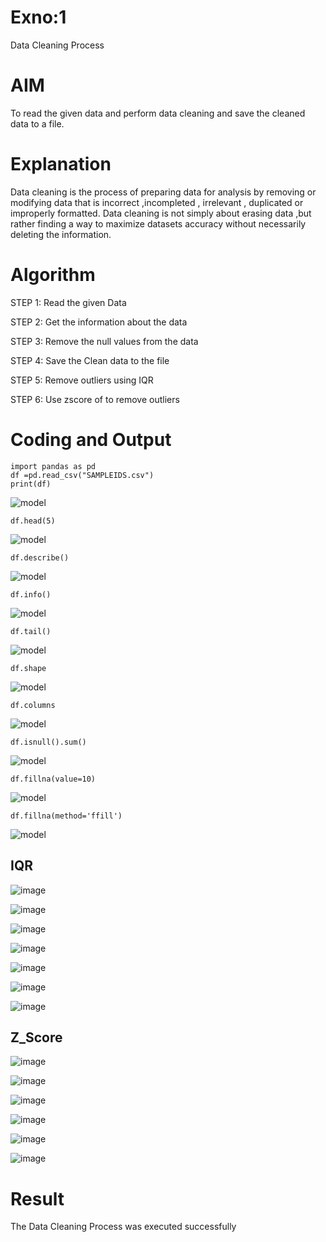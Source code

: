 # Exno:1
Data Cleaning Process

# AIM
To read the given data and perform data cleaning and save the cleaned data to a file.

# Explanation
Data cleaning is the process of preparing data for analysis by removing or modifying data that is incorrect ,incompleted , irrelevant , duplicated or improperly formatted. Data cleaning is not simply about erasing data ,but rather finding a way to maximize datasets accuracy without necessarily deleting the information.

# Algorithm
STEP 1: Read the given Data

STEP 2: Get the information about the data

STEP 3: Remove the null values from the data

STEP 4: Save the Clean data to the file

STEP 5: Remove outliers using IQR

STEP 6: Use zscore of to remove outliers

# Coding and Output

```
import pandas as pd
df =pd.read_csv("SAMPLEIDS.csv")
print(df)
```
![model](1.png)
```
df.head(5)
```
![model](2.png)

```
df.describe()
```
![model](3.png)

```
df.info()
```
![model](4.png)

```
df.tail()
```
![model](5.png)

```
df.shape
```
![model](6.png)

```
df.columns
```
![model](7.png)
```
df.isnull().sum()
```
![model](8.png)
```
df.fillna(value=10)
```
![model](9.png)
```
df.fillna(method='ffill')
```
![model](10.png)

## IQR
![image](https://github.com/Sriram8452/exno1/assets/118708032/f83683b9-a177-4242-8d91-a32a9b26fb75)

![image](https://github.com/Sriram8452/exno1/assets/118708032/590c1f1a-a378-4f4f-a6ab-6f3d9df24c13)

![image](https://github.com/Sriram8452/exno1/assets/118708032/8e88d84d-03f2-4a5c-80ee-dbd666f4bf4d)

![image](https://github.com/Sriram8452/exno1/assets/118708032/47fdaa52-3902-4107-8fbe-9cb35542d30c)

![image](https://github.com/Sriram8452/exno1/assets/118708032/2d2e1c58-93f2-4aa8-b5e3-c5d11451e5b8)

![image](https://github.com/Sriram8452/exno1/assets/118708032/c3fbf290-dea1-4429-bcc0-3220ab0ea42c)

![image](https://github.com/Sriram8452/exno1/assets/118708032/806a7f90-977b-40fb-962d-8e7ce6c1a00e)

## Z_Score
![image](https://github.com/Sriram8452/exno1/assets/118708032/2f2ee367-2c60-4be1-a7cb-945353ce64e9)

![image](https://github.com/Sriram8452/exno1/assets/118708032/2ec82215-a3a3-42d2-8fe5-9c41ff777c60)

![image](https://github.com/Sriram8452/exno1/assets/118708032/9edfc79d-c23f-479e-acc6-414ebb0c7e87)

![image](https://github.com/Sriram8452/exno1/assets/118708032/62f3cc80-1377-43cb-9de9-c6971945f0d4)

![image](https://github.com/Sriram8452/exno1/assets/118708032/8be85606-1c4b-4e7e-9c4c-5937b6172fca)

![image](https://github.com/Sriram8452/exno1/assets/118708032/73df2b3c-f05c-4234-8659-ca778f79fe93)


# Result
 
The Data Cleaning Process was executed successfully
